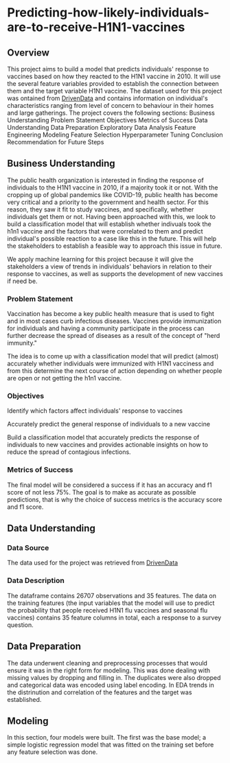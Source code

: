 # Predicting-how-likely-individuals-are-to-receive-H1N1-vaccines
## Overview
This project aims to build a model that predicts individuals' response to vaccines based on how they reacted to the H1N1 vaccine in 2010. It will use the several feature variables provided to establish the connection between them and the target variable H1N1 vaccine. The dataset used for this project was ontained from [DrivenData](https://www.drivendata.org/competitions/66/flu-shot-learning/page/210/) and contains information on individual's characteristics ranging from level of concern to behaviour in their homes and large gatherings.
The project covers the following sections:
Business Understanding
Problem Statement
Objectives
Metrics of Success
Data Understanding
Data Preparation
Exploratory Data Analysis
Feature Engineering
Modeling
Feature Selection
Hyperparameter Tuning
Conclusion
Recommendation for Future Steps
## Business Understanding
The public health organization is interested in finding the response of individuals to the H1N1 vaccine in 2010, if a majority took it or not. With the cropping up of global pandemics like COVID-19, public health has become very critical and a priority to the government and health sector. For this reason, they saw it fit to study vaccines, and specifically, whether individuals get them or not. Having been approached with this, we look to build a classification model that will establish whether indivuals took the h1n1 vaccine and the factors that were correlated to them and predict individual's possible reaction to a case like this in the future. This will help the stakeholders to establish a feasible way to approach this issue in future.

We apply machine learning for this project because it will give the stakeholders a view of trends in individuals' behaviors in relation to their response to vaccines, as well as supports the development of new vaccines if need be.
### Problem Statement
Vaccination has become a key public health measure that is used to fight and in most cases curb infectious diseases. Vaccines provide immunization for individuals and having a community participate in the process can further decrease the spread of diseases as a result of the concept of "herd immunity."

The idea is to come up with a classification model that will predict (almost) accurately whether individuals were immunized with H1N1 vacciness and from this determine the next course of action depending on whether people are open or not getting the h1n1 vaccine.
### Objectives
Identify which factors affect individuals' response to vaccines

Accurately predict the general response of individuals to a new vaccine

Build a classification model that accurately predicts the response of individuals to new vaccines and provides actionable insights on how to reduce the spread of contagious infections.
### Metrics of Success
The final model will be considered a success if it has an accuracy and f1 score of not less 75%. The goal is to make as accurate as possible predictions, that is why the choice of success metrics is the accuracy score and f1 score.
## Data Understanding
### Data Source
The data used for the project was retrieved from [DrivenData](https://www.drivendata.org/competitions/66/flu-shot-learning/page/210/)
### Data Description
The dataframe contains 26707 observations and 35 features. The data on the training features (the input variables that the model will use to predict the probability that people received H1N1 flu vaccines and seasonal flu vaccines) contains 35 feature columns in total, each a response to a survey question.
## Data Preparation
The data underwent cleaning and preprocessing processes that would ensure it was in the right form for modeling. This was done dealing with missing values by dropping and filling in. The duplicates were also dropped and categorical data was encoded using label encoding. In EDA trends in the distrinution and correlation of the features and the target was established.
## Modeling
In this section, four models were built. The first was the base model; a simple logistic regression model that was fitted on the training set before any feature selection was done.

